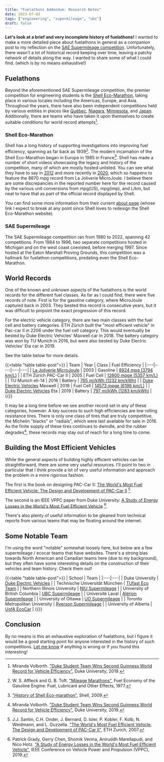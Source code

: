 ```yaml
---
title: "Fuelathons Addendum: Research Notes"
date: 2023-07-03
tags: ["engineering", "supermileage", "ubc"]
draft: false
---
```


**Let's look at a brief and very incomplete history of fuelathons!**  I wanted to make a more detailed piece about fuelathons in general as a companion post to my reflection on the [SAE Supermileage competition](/posts/sae-supermileage). Unfortunately, there wasn't a lot of historical record keeping over time, leaving a patchy network of details along the way. I wanted to share some of what I could find. (which is by no means exhaustive!)

## Fuelathons

Beyond the aforementioned SAE Supermileage competition, the premier competition for engineering students is the [Shell Eco-Marathon](https://www.shellecomarathon.com/), taking place in various locales including the Americas, Europe, and Asia. Throughout the years, there have also been independent competitions held by various entities in places like [Québec](https://www.fsg.ulaval.ca/faculte/evenements/4389), [Niagara](https://www.niagarafallsreview.ca/news/gss-goes-the-distance-in-dsbn-s-supermileage-challenge/article_92959c68-4da6-5b04-8c4a-91b459c34a13.html), [Minnesota](https://www.mteea.net/index.php/competitions/supermileage), and [Japan](http://www.fc-design.jp/monodukuri/entry/2006/scch_2006.htm). Additionally, there are teams who have taken it upon themselves to create suitable conditions for world record attempts[^1].

### Shell Eco-Marathon

Shell has a long history of supporting investigations into improving fuel efficiency, spanning as far back as 1939[^2]. The modern incarnation of the Shell Eco-Marathon began in Europe in 1985 in France[^3]. Shell has made a number of short videos showcasing the legacy and history of the competition, many of which are mostly hosted unlisted. You can see what they have to say in [2012](https://www.youtube.com/watch?v=2ImSHgBn2kA) and more recently in [2020](https://www.youtube.com/watch?v=vuErQbe3_qI), which so happens to feature the 8870 mpg record from La Joliverie MicroJoule. I believe there are some discrepancies in the reported number here for the record caused by the various unit conversions from mpg(US), mpg(imp), and L/km, but neat to have that as part of the official record displayed by Shell.

You can find some more information from their current [about page](https://www.shellecomarathon.com/about.html) (whose link I expect to break at any point since Shell loves to redesign the Shell Eco-Marathon website).

### SAE Supermileage

The SAE Supermileage competition ran from 1980 to 2022, spanning 42 competitions. From 1984 to 1996, two separate competitions hosted in Michigan and on the west coast coexisted, before merging 1997. Since hosted at the Eaton Marshall Proving Grounds, this competition was a hallmark for fuelathon competitions, predating even the Shell Eco-Marathon.

## World Records

One of the known and unknown aspects of the fuelathons is the world records for the different fuel classes. As far as I could find, there were five records of note. First is for the gasoline category, where MicroJoule captured back in 2003. They bested this record is consecutive years, but it was difficult to pinpoint the exact progression of this record.

For the electric vehicle category, there are two main classes with the fuel cell and battery categories. ETH Zürich built the "most efficient vehicle" in Pac-car II in 2206 under the fuel cell category. This would eventually be bested by Duke Electric Vehicles' Maxwell car in 2018. The battery category was won by TU Munich in 2016, but were also bested by Duke Electric Vehicles' Eta car in 2019.

See the table below for more details.

{{<table "table table-post">}}
| Team | Year | Class | Fuel Efficiency |
|:---|:---:|:---|---:|
| [La Joliverie MicroJoule](https://www.instagram.com/microjoule_lajoliverie/) | 2003 | Gasoline |  [8924 mpg (3794 km/L)](https://web.archive.org/web/20060621232355/http://la-joliverie.com/index.php?id=91) |
| ETH Zürich PAC-Car II | 2005 | Fuel Cell | [12600 mpge (5357 km/L)](https://en.wikipedia.org/wiki/Pac-car_II) |
| TU Munich eli-14 | 2016 | Battery | [765 mi/kWh (1232 km/kWh)](https://web.archive.org/web/20180116063854/http://tufast-eco.de/en/guinness-world-record-2/) |
| [Duke Electric Vehicles](http://www.duke-ev.org/) Maxwell | 2018 | Fuel Cell | [14573 mpge (6196 km/L)](https://www.guinnessworldrecords.com/world-records/most-fuel-efficient-vehicle) |
| [Duke Electric Vehicles](http://www.duke-ev.org/) Eta | 2019 | Battery | [797 mi/kWh (1283 km/kWh)](https://pratt.duke.edu/about/news/duke-student-team-wins-second-guinness-world-record-vehicle-efficiency) |
{{</table>}}

It may be a long time before we see another record set in any of these categories, however. A key success to such high efficiencies are low rolling resistance tires. There is only one class of tires that are truly competitive, the Michelin "blacks" or "radials", which were last available for sale in 2016. As the finite supply of these tires continues to dwindle, and the rubber degrades[^1], these records may stay out of reach for a long time to come.

## Building the Most Efficient Vehicles

While the general aspects of building highly efficient vehicles can be straightforward, there are some very useful resources. I'll point to two in particular that I think provide a lot of very useful information and approach the problem in a more rigorous fashion.

The first is the book on designing PAC-Car II: [The World's Most Fuel Efficient Vehicle: The Design and Development of PAC-Car II](https://www.paccar.ethz.ch/book/) [^4].

The second is an IEEE VPPC paper from Duke University: [A Study of Energy Losses in the World's Most Fuel Efficient Vehicle](https://www.pgrady.net/assets/pdf/VPPC2019.pdf) [^5].

There's also plenty of useful information to be gleaned from technical reports from various teams that may be floating around the internet.

## Some Notable Team

I'm using the word "notable" somewhat loosely here, but below are a few supermileage / ecocar teams that have websites. There's a strong bias towards North American and Canadian teams here (due to my background), but they often have some interesting details on the construction of their vehicles and team history. Check them out!

{{<table "table table-post">}}
| School | Team |
|:---|:---|
| Duke University | [Duke Electric Vehicles](http://www.duke-ev.org/) |
| Technische Universität München | [TUfast Eco Team](https://tufast-eco.de/) |
| Northern Illinois University | [NIU Supermileage](https://www.niusupermileage.com/) |
| University of British Columbia | [UBC Supermileage](https://www.supermileage.ca/) |
| Université Laval | [Alérion Supermileage](https://alerion-supermileage.com/) |
| University of Ottawa | [UO Supermileage](https://uosupermileage.ca/) |
| Toronto Metropolitan University | [Ryerson Supermileage](http://www.ryersonsupermileage.com/) |
| University of Alberta | [UofA EcoCar](https://www.ualberta-ecocar.ca/) |
{{</table>}}

## Conclusion

By no means is this an exhaustive exploration of fuelathons, but I figure it would be a good starting point for anyone interested in the history of such competitions. [Let me know](mailto:contact@kevinta.dev) if anything is wrong or if you found this interesting!

[^1]: Miranda Volborth. ["Duke Student Team Wins Second Guinness World Record for Vehicle Efficiency"](https://pratt.duke.edu/about/news/duke-students-break-guinness-world-record-fuel-efficiency), Duke University, 2019.
[^2]: W. S. Affleck and G. B. Toft. ["Mileage Marathons"](https://link.springer.com/chapter/10.1007/978-1-349-03418-5_12),  Fuel Economy of the Gasoline Engine: Fuel, Lubricant and Other Effects, 1977.
[^3]: ["History of Shell Eco-marathon"](https://web.archive.org/web/20120218180157/https://www.shell.com/home/content/ecomarathon/about/history), Shell, 2009.
[^4]: J.J. Santin, C.H. Onder, J. Bernard, D. Isler, P. Kobler, F. Kolb, N. Weidmann, and L. Guzzella. ["The World's Most Fuel Efficient Vehicle: The Design and Development of PAC-Car II"](https://www.paccar.ethz.ch/book/), ETH Zurich, 2007.
[^5]: Patrick Grady, Gerry Chen, Shomik Verma, Aniruddh Marellapudi, and Nico Hotz. ["A Study of Energy Losses in the World's Most Fuel Efficient Vehicle"](https://ieeexplore.ieee.org/document/8952212), IEEE Conference on Vehicle Power and Propulsion (VPPC), 2019.
